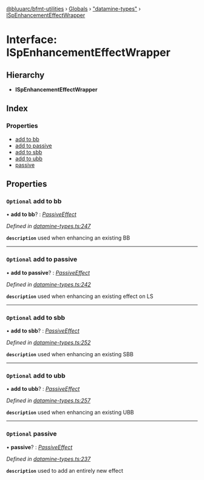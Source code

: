 [@bluuarc/bfmt-utilities](../README.md) › [Globals](../globals.md) › ["datamine-types"](../modules/_datamine_types_.md) › [ISpEnhancementEffectWrapper](_datamine_types_.ispenhancementeffectwrapper.md)

# Interface: ISpEnhancementEffectWrapper

## Hierarchy

* **ISpEnhancementEffectWrapper**

## Index

### Properties

* [add to bb](_datamine_types_.ispenhancementeffectwrapper.md#optional-add-to-bb)
* [add to passive](_datamine_types_.ispenhancementeffectwrapper.md#optional-add-to-passive)
* [add to sbb](_datamine_types_.ispenhancementeffectwrapper.md#optional-add-to-sbb)
* [add to ubb](_datamine_types_.ispenhancementeffectwrapper.md#optional-add-to-ubb)
* [passive](_datamine_types_.ispenhancementeffectwrapper.md#optional-passive)

## Properties

### `Optional` add to bb

• **add to bb**? : *[PassiveEffect](../modules/_datamine_types_.md#passiveeffect)*

*Defined in [datamine-types.ts:247](https://github.com/BluuArc/bfmt-utilities/blob/1177551/src/datamine-types.ts#L247)*

**`description`** used when enhancing an existing BB

___

### `Optional` add to passive

• **add to passive**? : *[PassiveEffect](../modules/_datamine_types_.md#passiveeffect)*

*Defined in [datamine-types.ts:242](https://github.com/BluuArc/bfmt-utilities/blob/1177551/src/datamine-types.ts#L242)*

**`description`** used when enhancing an existing effect on LS

___

### `Optional` add to sbb

• **add to sbb**? : *[PassiveEffect](../modules/_datamine_types_.md#passiveeffect)*

*Defined in [datamine-types.ts:252](https://github.com/BluuArc/bfmt-utilities/blob/1177551/src/datamine-types.ts#L252)*

**`description`** used when enhancing an existing SBB

___

### `Optional` add to ubb

• **add to ubb**? : *[PassiveEffect](../modules/_datamine_types_.md#passiveeffect)*

*Defined in [datamine-types.ts:257](https://github.com/BluuArc/bfmt-utilities/blob/1177551/src/datamine-types.ts#L257)*

**`description`** used when enhancing an existing UBB

___

### `Optional` passive

• **passive**? : *[PassiveEffect](../modules/_datamine_types_.md#passiveeffect)*

*Defined in [datamine-types.ts:237](https://github.com/BluuArc/bfmt-utilities/blob/1177551/src/datamine-types.ts#L237)*

**`description`** used to add an entirely new effect
